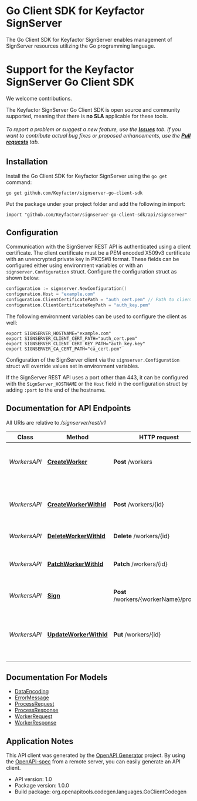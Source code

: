# Go Client SDK for Keyfactor SignServer

The Go Client SDK for Keyfactor SignServer enables management of SignServer resources utilizing the Go programming language.

# Support for the Keyfactor SignServer Go Client SDK
We welcome contributions.

The Keyfactor SignServer Go Client SDK is open source and community supported, meaning that there is **no SLA** applicable for these tools.

###### To report a problem or suggest a new feature, use the **[Issues](../../issues)** tab. If you want to contribute actual bug fixes or proposed enhancements, use the **[Pull requests](../../pulls)** tab.

## Installation

Install the Go Client SDK for Keyfactor SignServer using the `go get` command:

```shell
go get github.com/Keyfactor/signserver-go-client-sdk
```

Put the package under your project folder and add the following in import:

```golang
import "github.com/Keyfactor/signserver-go-client-sdk/api/signserver"
```

## Configuration

Communication with the SignServer REST API is authenticated using a client certificate. The client certificate
must be a PEM encoded X509v3 certificate with an unencrypted private key in PKCS#8 format. These fields can
be configured either using environment variables or with an `signserver.Configuration` struct. Configure
the configuration struct as shown below:

```go
configuration := signserver.NewConfiguration()
configuration.Host = "example.com"
configuration.ClientCertificatePath = "auth_cert.pem" // Path to client certificate. The private key can be in the same file or in a file specified by the ClientCertificateKeyPath
configuration.ClientCertificateKeyPath = "auth_key.pem"
```

The following environment variables can be used to configure the client as well:
```shell
export SIGNSERVER_HOSTNAME="example.com"
export SIGNSERVER_CLIENT_CERT_PATH="auth_cert.pem"
export SIGNSERVER_CLIENT_CERT_KEY_PATH="auth_key.key"
export SIGNSERVER_CA_CERT_PATH="ca_cert.pem"
```

Configuration of the SignServer client via the `signserver.Configuration` struct will override values set in environment variables.

If the SignServer REST API uses a port other than 443, it can be configured with the `SignServer_HOSTNAME` or the `Host` field in the configuration struct by
adding `:port` to the end of the hostname.

## Documentation for API Endpoints

All URIs are relative to */signserver/rest/v1*

Class | Method | HTTP request | Description
------------ | ------------- | ------------- | -------------
*WorkersAPI* | [**CreateWorker**](docs/WorkersAPI.md#createworker) | **Post** /workers | Create a new worker given a list of properties
*WorkersAPI* | [**CreateWorkerWithId**](docs/WorkersAPI.md#createworkerwithid) | **Post** /workers/{id} | Submit data for adding a new worker from multiple properties
*WorkersAPI* | [**DeleteWorkerWithId**](docs/WorkersAPI.md#deleteworkerwithid) | **Delete** /workers/{id} | Removing worker
*WorkersAPI* | [**PatchWorkerWithId**](docs/WorkersAPI.md#patchworkerwithid) | **Patch** /workers/{id} | Submit data for update and delete worker properties
*WorkersAPI* | [**Sign**](docs/WorkersAPI.md#sign) | **Post** /workers/{workerName}/process | Submit data for processing
*WorkersAPI* | [**UpdateWorkerWithId**](docs/WorkersAPI.md#updateworkerwithid) | **Put** /workers/{id} | Submit data for replace worker properties with the new properties


## Documentation For Models

 - [DataEncoding](docs/DataEncoding.md)
 - [ErrorMessage](docs/ErrorMessage.md)
 - [ProcessRequest](docs/ProcessRequest.md)
 - [ProcessResponse](docs/ProcessResponse.md)
 - [WorkerRequest](docs/WorkerRequest.md)
 - [WorkerResponse](docs/WorkerResponse.md)


## Application Notes
This API client was generated by the [OpenAPI Generator](https://openapi-generator.tech) project.  By using the [OpenAPI-spec](https://www.openapis.org/) from a remote server, you can easily generate an API client.

- API version: 1.0
- Package version: 1.0.0
- Build package: org.openapitools.codegen.languages.GoClientCodegen
